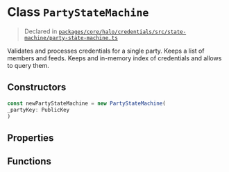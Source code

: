 # Class `PartyStateMachine`
> Declared in [`packages/core/halo/credentials/src/state-machine/party-state-machine.ts`](https://github.com/dxos/protocols/blob/main/packages/core/halo/credentials/src/state-machine/party-state-machine.ts#L26)

Validates and processes credentials for a single party.
Keeps a list of members and feeds.
Keeps and in-memory index of credentials and allows to query them.

## Constructors
```ts
const newPartyStateMachine = new PartyStateMachine(
_partyKey: PublicKey
)
```

## Properties

## Functions
